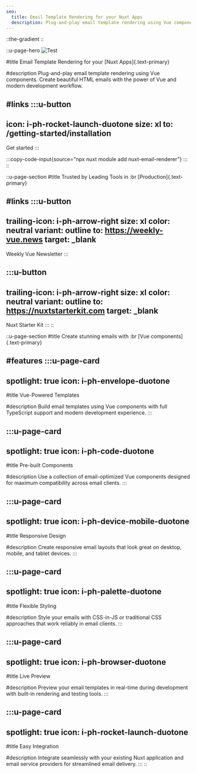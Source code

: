 ```yaml
---
seo:
  title: Email Template Rendering for your Nuxt Apps
  description: Plug-and-play email template rendering using Vue components for Nuxt apps. Create beautiful HTML emails with the power of Vue.
---
```


::the-gradient
::

::u-page-hero
![Test](/promo.png)

#title
Email Template Rendering for your [Nuxt Apps]{.text-primary}

#description
Plug-and-play email template rendering using Vue components. Create beautiful HTML emails with the power of Vue and modern development workflow.

#links
:::u-button
---
icon: i-ph-rocket-launch-duotone
size: xl
to: /getting-started/installation
---
Get started
:::

:::copy-code-input{source="npx nuxt module add nuxt-email-renderer"}
:::
::

::u-page-section
#title
Trusted by Leading Tools in :br [Production]{.text-primary}

#links
:::u-button
---
trailing-icon: i-ph-arrow-right
size: xl
color: neutral
variant: outline
to: https://weekly-vue.news
target: _blank
---
Weekly Vue Newsletter
:::

:::u-button
---
trailing-icon: i-ph-arrow-right
size: xl
color: neutral
variant: outline
to: https://nuxtstarterkit.com
target: _blank
---
Nuxt Starter Kit
:::
::

::u-page-section
#title
Create stunning emails with :br [Vue components]{.text-primary}

#features
:::u-page-card
---
spotlight: true
icon: i-ph-envelope-duotone
---
#title
Vue-Powered Templates

#description
Build email templates using Vue components with full TypeScript support and modern development experience.
:::

:::u-page-card
---
spotlight: true
icon: i-ph-code-duotone
---
#title
Pre-built Components

#description
Use a collection of email-optimized Vue components designed for maximum compatibility across email clients.
:::

:::u-page-card
---
spotlight: true
icon: i-ph-device-mobile-duotone
---
#title
Responsive Design

#description
Create responsive email layouts that look great on desktop, mobile, and tablet devices.
:::

:::u-page-card
---
spotlight: true
icon: i-ph-palette-duotone
---
#title
Flexible Styling

#description
Style your emails with CSS-in-JS or traditional CSS approaches that work reliably in email clients.
:::

:::u-page-card
---
spotlight: true
icon: i-ph-browser-duotone
---
#title
Live Preview

#description
Preview your email templates in real-time during development with built-in rendering and testing tools.
:::

:::u-page-card
---
spotlight: true
icon: i-ph-rocket-launch-duotone
---
#title
Easy Integration

#description
Integrate seamlessly with your existing Nuxt application and email service providers for streamlined email delivery.
:::
::
